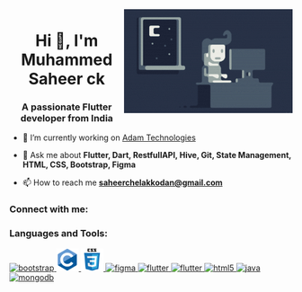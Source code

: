 
<img alt="Night Coding" src="https://raw.githubusercontent.com/AVS1508/AVS1508/master/assets/Night-Coding.gif" align="right"/>
<h1 align="center">Hi 👋, I'm Muhammed Saheer ck</h1>
<h3 align="center">A passionate Flutter developer from India</h3>

- 🔭 I’m currently working on [Adam Technologies](https://adamtechnologies.io/)

- 💬 Ask me about **Flutter, Dart, RestfullAPI, Hive, Git, State Management, HTML, CSS, Bootstrap, Figma**

- 📫 How to reach me **saheerchelakkodan@gmail.com**

<h3 align="left">Connect with me:</h3>
<p align="left">
</p>

<h3 align="left">Languages and Tools:</h3>
<p align="left"> <a href="https://getbootstrap.com" target="_blank" rel="noreferrer"> <img src="https://www.vectorlogo.zone/util/preview.html?image=/logos/getbootstrap/getbootstrap-icon.svg" alt="bootstrap" width="40" height="40"/> </a> <a href="https://www.cprogramming.com/" target="_blank" rel="noreferrer"> <img src="https://raw.githubusercontent.com/devicons/devicon/master/icons/c/c-original.svg" alt="c" width="40" height="40"/> </a> <a href="https://www.w3schools.com/css/" target="_blank" rel="noreferrer"> <img src="https://raw.githubusercontent.com/devicons/devicon/master/icons/css3/css3-original-wordmark.svg" alt="css3" width="40" height="40"/> </a> <a href="https://www.figma.com/" target="_blank" rel="noreferrer"> <img src="https://www.vectorlogo.zone/logos/figma/figma-icon.svg" alt="figma" width="40" height="40"/> </a> <a href="https://flutter.dev" target="_blank" rel="noreferrer"> <img src="https://www.vectorlogo.zone/logos/flutterio/flutterio-icon.svg" alt="flutter" width="40" height="40"/> </a> <a href="https://dart.dev/" target="_blank" rel="noreferrer"> <img src="https://www.vectorlogo.zone/util/preview.html?image=/logos/dartlang/dartlang-icon.svg" alt="flutter" width="40" height="40"/> </a><a href="https://www.w3.org/html/" target="_blank" rel="noreferrer"> <img src="https://www.vectorlogo.zone/util/preview.html?image=/logos/w3_html5/w3_html5-icon.svg" alt="html5" width="40" height="40"/> </a> <a href="https://www.java.com" target="_blank" rel="noreferrer"> <img src="https://www.vectorlogo.zone/util/preview.html?image=/logos/java/java-icon.svg" alt="java" width="40" height="40"/> </a> <a href="https://www.mongodb.com/" target="_blank" rel="noreferrer"> <img src="https://www.vectorlogo.zone/util/preview.html?image=/logos/mongodb/mongodb-ar21.svg" alt="mongodb" width="40" height="40"/> </a> </p>
